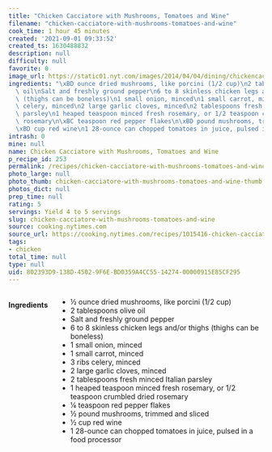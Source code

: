 ```yaml
---
title: "Chicken Cacciatore with Mushrooms, Tomatoes and Wine"
filename: "chicken-cacciatore-with-mushrooms-tomatoes-and-wine"
cook_time: 1 hour 45 minutes
created: '2021-09-01 09:33:52'
created_ts: 1630488832
description: null
difficulty: null
favorite: 0
image_url: https://static01.nyt.com/images/2014/04/04/dining/chickencaccitora/chickencaccitora-articleLarge.jpg
ingredients: "\xBD ounce dried mushrooms, like porcini (1/2 cup)\n2 tablespoons olive\
  \ oil\nSalt and freshly ground pepper\n6 to 8 skinless chicken legs and/or thighs\
  \ (thighs can be boneless)\n1 small onion, minced\n1 small carrot, minced\n3 ribs\
  \ celery, minced\n2 large garlic cloves, minced\n2 tablespoons fresh minced Italian\
  \ parsley\n1 heaped teaspoon minced fresh rosemary, or 1/2 teaspoon crumbled dried\
  \ rosemary\n\xBC teaspoon red pepper flakes\n\xBD pound mushrooms, trimmed and sliced\n\
  \xBD cup red wine\n1 28-ounce can chopped tomatoes in juice, pulsed in a food processor"
intrash: 0
mine: null
name: Chicken Cacciatore with Mushrooms, Tomatoes and Wine
p_recipe_id: 253
permalink: /recipes/chicken-cacciatore-with-mushrooms-tomatoes-and-wine
photo_large: null
photo_thumb: chicken-cacciatore-with-mushrooms-tomatoes-and-wine-thumb.jpg
photos_dict: null
prep_time: null
rating: 5
servings: Yield 4 to 5 servings
slug: chicken-cacciatore-with-mushrooms-tomatoes-and-wine
source: cooking.nytimes.com
source_url: https://cooking.nytimes.com/recipes/1015416-chicken-cacciatore-with-mushrooms-tomatoes-and-wine?action=click&module=Global%20Search%20Recipe%20Card&pgType=search&rank=1
tags:
- chicken
total_time: null
type: null
uid: 802393D9-138D-4502-9F6E-BD0359A4CC55-14274-00000915E85CF295
---
```

<div class="large-8 medium-7 columns" id="writeup">	</div><!-- #writeup -->
</div><!-- #row-one -->
<div class="row" id="row-two">	<div class="medium-4 small-5 columns" id="ingredients"><h4>Ingredients</h4><div class="box box-ingredients content"><ul>
<li>½ ounce dried mushrooms, like porcini (1/2 cup)</li>
<li>2 tablespoons olive oil</li>
<li>Salt and freshly ground pepper</li>
<li>6 to 8 skinless chicken legs and/or thighs (thighs can be boneless)</li>
<li>1 small onion, minced</li>
<li>1 small carrot, minced</li>
<li>3 ribs celery, minced</li>
<li>2 large garlic cloves, minced</li>
<li>2 tablespoons fresh minced Italian parsley</li>
<li>1 heaped teaspoon minced fresh rosemary, or 1/2 teaspoon crumbled dried rosemary</li>
<li>¼ teaspoon red pepper flakes</li>
<li>½ pound mushrooms, trimmed and sliced</li>
<li>½ cup red wine</li>
<li>1 28-ounce can chopped tomatoes in juice, pulsed in a food processor</li>
</ul>
</div>	</div>	<div class="medium-6 small-7 columns" id="directions">	</div>
